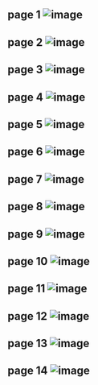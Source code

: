 page 1
![image](https://github.com/su-sumico/dl/assets/161304268/a84be542-93ef-47ea-bed3-412d604abfb4)
-
page 2
![image](https://github.com/user-attachments/assets/6781e8cc-fd59-4770-8d53-4e59dd48d6e9)
-
page 3
![image](https://github.com/user-attachments/assets/3e6aa624-e81f-4aa6-93b9-e1c2fe56e88c)
-
page 4
![image](https://github.com/user-attachments/assets/67212e3e-78f7-448d-93d5-f817ffa403f9)
-
page 5
![image](https://github.com/su-sumico/dl/assets/161304268/89496fdf-8e47-4818-8ae1-efd1f1f6ad2a)
-
page 6
![image](https://github.com/user-attachments/assets/efa2c8d4-cf1d-49b5-8a4c-e9716ce76332)
-
page 7
![image](https://github.com/su-sumico/dl/assets/161304268/dcbb7460-65f5-4b72-921e-550a054ed30e)
-
page 8
![image](https://github.com/su-sumico/dl/assets/161304268/741c2393-8192-409e-a616-75ed093c0566)
-
page 9
![image](https://github.com/user-attachments/assets/78496921-8d56-49c8-ba7e-ff9382d23e36)
-
page 10
![image](https://github.com/su-sumico/dl/assets/161304268/c9ee6d24-fa37-4210-b584-030a76a43288)
-
page 11
![image](https://github.com/user-attachments/assets/bf823670-b129-4383-a342-1509d9f51662)
-
page 12
![image](https://github.com/su-sumico/dl/assets/161304268/f1fef01a-5933-4413-ac1a-e58b7bedfe1c)
-
page 13
![image](https://github.com/su-sumico/dl/assets/161304268/239a1f4c-24e0-42fb-9422-1d2d3c4f4965)
-
page 14
![image](https://github.com/user-attachments/assets/fd5b8cff-45a7-4fa9-b6bd-4b9837d4b0a6)
-

